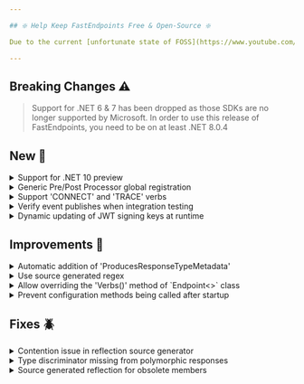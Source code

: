 ```yaml
---

## ❇️ Help Keep FastEndpoints Free & Open-Source ❇️

Due to the current [unfortunate state of FOSS](https://www.youtube.com/watch?v=H96Va36xbvo), please consider [becoming a sponsor](https://opencollective.com/fast-endpoints) and help us beat the odds to keep the project alive and free for everyone.

---
```


<!-- <details><summary>title text</summary></details> -->

## Breaking Changes ⚠️

> Support for .NET 6 & 7 has been dropped as those SDKs are no longer supported by Microsoft. In order to use this release of FastEndpoints, you need to be on at least .NET 8.0.4

## New 🎉

<details><summary>Support for .NET 10 preview</summary>

You can start targeting `net10.0` SDK in your FE projects now. Currently preview versions of the dependencies are used.

</details>

<details><summary>Generic Pre/Post Processor global registration</summary>

Open generic pre/post processors can now be registered globally using the endpoint configurator func like so:

```cs
app.UseFastEndpoints(c => c.Endpoints.Configurator = ep => ep.PreProcessors(Order.Before, typeof(MyPreProcessor<>)))
```

```cs
sealed class MyPreProcessor<TRequest> : IPreProcessor<TRequest>
{
    public Task PreProcessAsync(IPreProcessorContext<TRequest> ctx, CancellationToken c)
    {
        ...
    }
}
```

</details>

<details><summary>Support 'CONNECT' and 'TRACE' verbs</summary>

The `FastEndpoints.Http` enum and the endpoint base classes now have support for the HTTP `CONNECT` & `TRACE` verbs.

</details>

<details><summary>Verify event publishes when integration testing</summary>

When integration testing using the `AppFixture`, it is now possible to setup a `Test Event Receiver` as a collector of all the events that gets published from your code.
These received events can be used as verification that your code did actually publish the desired event. A full example of this new capability can be seen [here](https://gist.github.com/dj-nitehawk/ae85c63fefb1e8163fdd37ca6dcb7bfd).

</details>

<details><summary>Dynamic updating of JWT signing keys at runtime</summary>

Updating the signing keys used by JWT middleware at runtime is now made simple without having to restart the application.
[See here](https://gist.github.com/dj-nitehawk/65b78b08075fae3070e9d30e2a59f4c1) for a full example of how it is done.

</details>

## Improvements 🚀

<details><summary>Automatic addition of 'ProducesResponseTypeMetadata'</summary>

The library [automatically adds response type metadata](https://fast-endpoints.com/docs/swagger-support#describe-endpoints) for certain response types. 
Sometimes, the automatically added responses need to be cleared by the user when it's not appropriate. 
From now on, the automatic additions will only happen if the user hasn't already added it. 

**Before:**

```cs
Description(x => x.ClearDefaultProduces(200) //had to clear the auto added 200
                  .Produces(201))
```

**Now:**

```cs
Description(x => x.Produces(201)) //nothing to clear as nothing was added due to 201 being present
```

</details>

<details><summary>Use source generated regex</summary>

Source generated regex is now used whereever possible. Source generated regex was not used before due to having to support older SDK versions.

</details>

<details><summary>Allow overriding the 'Verbs()' method of `Endpoint<>` class</summary>

The `Verbs()` method was sealed until now because it was doing some essential setup which was required for adding the default request/response swagger descriptions.
This logic has been moved out of the `Verbs()` method making it overrideable if needed.

</details>

<details><summary>Prevent configuration methods being called after startup</summary>

A meaningful exception will now be thrown if the user tries to call endpoint configuration methods such as `Verbs()/Routes()/etc.` outside of the endpoint `Configure()` method.

</details>

## Fixes 🪲

<details><summary>Contention issue in reflection source generator</summary>

The reflection source generator was using some static state which was causing issues in certain usage scenarios, which has now been fixed.

</details>

<details><summary>Type discriminator missing from polymorphic responses</summary>

The type discriminator was not being serialized by STJ when the response type was a base type, due to an oversight in the default response serialized func.

</details>

<details><summary>Source generated reflection for obsolete members</summary>

When source generation happens for obsolete members of classes, the generated file triggered a compiler warning, which has now been correctly handled.

</details>